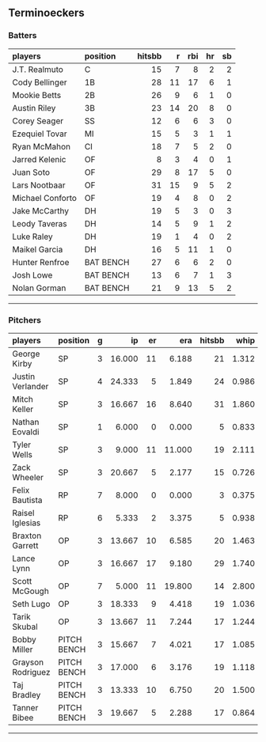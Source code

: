 ## Terminoeckers

### Batters

 
|players          |position  | hitsbb|  r| rbi| hr| sb| 
|:----------------|:---------|------:|--:|---:|--:|--:| 
|J.T. Realmuto    |C         |     15|  7|   8|  2|  2| 
|Cody Bellinger   |1B        |     28| 11|  17|  6|  1| 
|Mookie Betts     |2B        |     26|  9|   6|  1|  0| 
|Austin Riley     |3B        |     23| 14|  20|  8|  0| 
|Corey Seager     |SS        |     12|  6|   6|  3|  0| 
|Ezequiel Tovar   |MI        |     15|  5|   3|  1|  1| 
|Ryan McMahon     |CI        |     18|  7|   5|  2|  0| 
|Jarred Kelenic   |OF        |      8|  3|   4|  0|  1| 
|Juan Soto        |OF        |     29|  8|  17|  5|  0| 
|Lars Nootbaar    |OF        |     31| 15|   9|  5|  2| 
|Michael Conforto |OF        |     19|  4|   8|  0|  2| 
|Jake McCarthy    |DH        |     19|  5|   3|  0|  3| 
|Leody Taveras    |DH        |     14|  5|   9|  1|  2| 
|Luke Raley       |DH        |     19|  1|   4|  0|  2| 
|Maikel Garcia    |DH        |     16|  5|  11|  1|  0| 
|Hunter Renfroe   |BAT BENCH |     27|  6|   6|  2|  0| 
|Josh Lowe        |BAT BENCH |     13|  6|   7|  1|  3| 
|Nolan Gorman     |BAT BENCH |     21|  9|  13|  5|  2| 

* * *

### Pitchers

 
|players           |position    |  g|     ip| er|    era| hitsbb|  whip| so|  w| sv| 
|:-----------------|:-----------|--:|------:|--:|------:|------:|-----:|--:|--:|--:| 
|George Kirby      |SP          |  3| 16.000| 11|  6.188|     21| 1.312| 23|  1|  0| 
|Justin Verlander  |SP          |  4| 24.333|  5|  1.849|     24| 0.986| 24|  3|  0| 
|Mitch Keller      |SP          |  3| 16.667| 16|  8.640|     31| 1.860| 16|  0|  0| 
|Nathan Eovaldi    |SP          |  1|  6.000|  0|  0.000|      5| 0.833|  2|  1|  0| 
|Tyler Wells       |SP          |  3|  9.000| 11| 11.000|     19| 2.111|  8|  0|  0| 
|Zack Wheeler      |SP          |  3| 20.667|  5|  2.177|     15| 0.726| 26|  1|  0| 
|Felix Bautista    |RP          |  7|  8.000|  0|  0.000|      3| 0.375| 14|  2|  5| 
|Raisel Iglesias   |RP          |  6|  5.333|  2|  3.375|      5| 0.938|  8|  0|  4| 
|Braxton Garrett   |OP          |  3| 13.667| 10|  6.585|     20| 1.463| 16|  0|  0| 
|Lance Lynn        |OP          |  3| 16.667| 17|  9.180|     29| 1.740| 17|  1|  0| 
|Scott McGough     |OP          |  7|  5.000| 11| 19.800|     14| 2.800|  6|  0|  1| 
|Seth Lugo         |OP          |  3| 18.333|  9|  4.418|     19| 1.036| 20|  1|  0| 
|Tarik Skubal      |OP          |  3| 13.667| 11|  7.244|     17| 1.244| 16|  1|  0| 
|Bobby Miller      |PITCH BENCH |  3| 15.667|  7|  4.021|     17| 1.085| 17|  1|  0| 
|Grayson Rodriguez |PITCH BENCH |  3| 17.000|  6|  3.176|     19| 1.118| 14|  0|  0| 
|Taj Bradley       |PITCH BENCH |  3| 13.333| 10|  6.750|     20| 1.500| 19|  0|  0| 
|Tanner Bibee      |PITCH BENCH |  3| 19.667|  5|  2.288|     17| 0.864| 20|  2|  0| 


* * *


